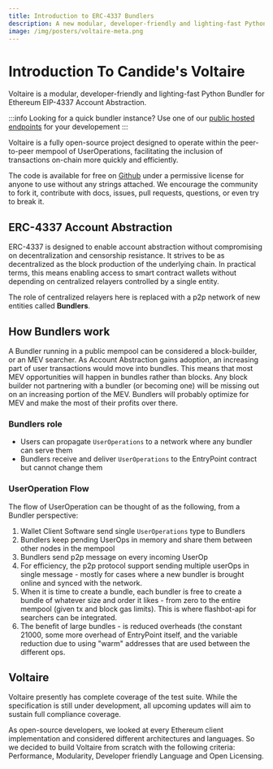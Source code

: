 ```yaml
---
title: Introduction to ERC-4337 Bundlers
description: A new modular, developer-friendly and lighting-fast Python Bundler for Ethereum EIP-4337 Account Abstraction
image: /img/posters/voltaire-meta.png
---
```


# Introduction To Candide's Voltaire

Voltaire is a modular, developer-friendly and lighting-fast Python Bundler for Ethereum EIP-4337 Account Abstraction. 

:::info
Looking for a quick bundler instance? Use one of our [public hosted endpoints](./3-rpc-endpoints.mdx) for your developement
:::

Voltaire is a fully open-source project designed to operate within the peer-to-peer mempool of UserOperations, facilitating the inclusion of transactions on-chain more quickly and efficiently.

The code is available for free on [Github](https://github.com/candidelabs/voltaire) under a permissive license for anyone to use without any strings attached. We encourage the community to fork it, contribute with docs, issues, pull requests, questions, or even try to break it.

## ERC-4337 Account Abstraction

ERC-4337 is designed to enable account abstraction without compromising on decentralization and censorship resistance. It strives to be as decentralized as the block production of the underlying chain. In practical terms, this means enabling access to smart contract wallets without depending on centralized relayers controlled by a single entity. 

The role of centralized relayers here is replaced with a p2p network of new entities called **Bundlers**.

## How Bundlers work

A Bundler running in a public mempool can be considered a block-builder, or an MEV searcher. As Account Abstraction gains adoption, an increasing part of user transactions would move into bundles. This means that most MEV opportunities will happen in bundles rather than blocks. Any block builder not partnering with a bundler (or becoming one) will be missing out on an increasing portion of the MEV. Bundlers will probably optimize for MEV and make the most of their profits over there.

### Bundlers role

- Users can propagate `UserOperations` to a network where any bundler can serve them
- Bundlers receive and deliver `UserOperations` to the EntryPoint contract but cannot change them

### UserOperation Flow

The flow of UserOperation can be thought of as the following, from a Bundler perspective:

1. Wallet Client Software send single `UserOperations` type to Bundlers
2. Bundlers keep pending UserOps in memory and share them between other nodes in the mempool
3. Bundlers send p2p message on every incoming UserOp
4. For efficiency, the p2p protocol support sending multiple userOps in single message - mostly for cases where a new bundler is brought online and synced with the network.
5. When it is time to create a bundle, each bundler is free to create a bundle of whatever size and order it likes - from zero to the entire mempool (given tx and block gas limits). This is where flashbot-api for searchers can be integrated.
6. The benefit of large bundles - is reduced overheads (the constant 21000, some more overhead of EntryPoint itself, and the variable reduction due to using "warm" addresses that are used between the different ops.

## Voltaire 

Voltaire presently has complete coverage of the test suite. While the specification is still under development, all upcoming updates will aim to sustain full compliance coverage.

As open-source developers, we looked at every Ethereum client implementation and considered different architectures and languages. So we decided to build Voltaire from scratch with the following criteria: Performance, Modularity, Developer friendly Language and Open Licensing.
